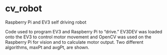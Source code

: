# cv_robot
Raspberry Pi and EV3 self driving robot

Code used to program EV3 and Raspberry Pi to “drive.” EV3DEV was loaded onto the EV3 to control motor movement and OpenCV was used on the Raspberry Pi for vision and to calculate motor output. Two different algorithms, maxPt and avgPt, are shown.
